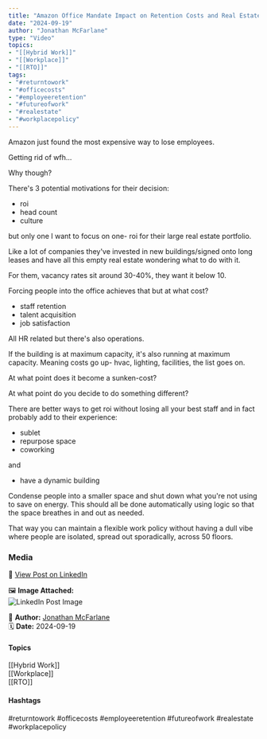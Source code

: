 ```yaml
---
title: "Amazon Office Mandate Impact on Retention Costs and Real Estate Strategy"  
date: "2024-09-19"  
author: "Jonathan McFarlane"  
type: "Video"  
topics:  
- "[[Hybrid Work]]"  
- "[[Workplace]]"  
- "[[RTO]]"    
tags:  
- "#returntowork"  
- "#officecosts"  
- "#employeeretention"  
- "#futureofwork"  
- "#realestate"  
- "#workplacepolicy" 
---
```


 

Amazon just found the most expensive way to lose employees.

Getting rid of wfh...

Why though?

There's 3 potential motivations for their decision:

- roi  
- head count  
- culture

but only one I want to focus on one- roi for their large real estate portfolio.

Like a lot of companies they've invested in new buildings/signed onto long leases and have all this empty real estate wondering what to do with it.

For them, vacancy rates sit around 30-40%, they want it below 10.

Forcing people into the office achieves that but at what cost?

- staff retention  
- talent acquisition  
- job satisfaction

All HR related but there's also operations.

If the building is at maximum capacity, it's also running at maximum capacity. Meaning costs go up- hvac, lighting, facilities, the list goes on.

At what point does it become a sunken-cost?

At what point do you decide to do something different?

There are better ways to get roi without losing all your best staff and in fact probably add to their experience:

- sublet  
- repurpose space  
- coworking

and

- have a dynamic building

Condense people into a smaller space and shut down what you're not using to save on energy. This should all be done automatically using logic so that the space breathes in and out as needed.

That way you can maintain a flexible work policy without having a dull vibe where people are isolated, spread out sporadically, across 50 floors.

### Media

🔗 [View Post on LinkedIn](https://www.linkedin.com/feed/update/urn:li:activity:7242350607582306304)  
  
🖼 **Image Attached:**  
![LinkedIn Post Image](https://media.licdn.com/dms/image/v2/D5605AQFAnB7OL35m3A/feedshare-thumbnail_720_1280/feedshare-thumbnail_720_1280/0/1726710338420?e=1742263200&v=beta&t=C_OIiY2QJpzFNTa6adMRfd_TcqDs52vM1FY30IT_5fY)  
  
👤 **Author:** [Jonathan McFarlane](https://www.linkedin.com/company/placeos/)  
🗓️ **Date:** 2024-09-19

#### Topics

[[Hybrid Work]]  
[[Workplace]]  
[[RTO]]  
#### Hashtags

#returntowork #officecosts #employeeretention #futureofwork #realestate #workplacepolicy